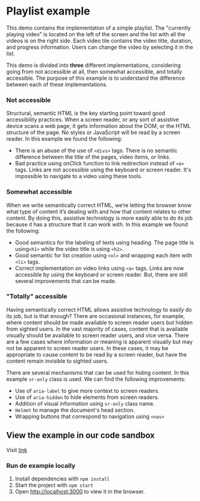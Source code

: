 # Playlist example

This demo contains the implementation of a simple playlist. The "currently playing video" is located on the left of the screen and the list with all the videos is on the right side. Each video tile contains the video title, duration, and progress information. Users can change the video by selecting it in the list.

This demo is divided into **three** different implementations, considering going from not accessible at all, then somewhat accessible, and totally accessible. The purpose of this example is to understand the difference between each of these implementations.

### Not accessible

Structural, semantic HTML is the key starting point toward good accessibility practices. When a screen reader, or any sort of assistive device scans a web page, it gets information about the DOM, or the HTML structure of the page. No styles or JavaScript will be read by a screen reader. In this example we found the following:

- There is an abuse of the use of `<divs>` tags. There is no semantic difference between the title of the pages, video items, or links.
- Bad practice using _onClick_ function to link redirection instead of `<a>` tags. Links are not accessible using the keyboard or screen reader. It's impossible to navigate to a video using these tools.

### Somewhat accessible

When we write semantically correct HTML, we’re letting the browser know what type of content it’s dealing with and how that content relates to other content. By doing this, assistive technology is more easily able to do its job because it has a structure that it can work with. In this example we found the following:

- Good semantics for the labeling of texts using heading. The page title is using`<h1>` while the video title is using `<h2>`.
- Good semantic for list creation using `<ol>` and wrapping each item with `<li>` tags.
- Correct implementation on video links using `<a>` tags. Links are now accessible by using the keyboard or screen reader. But, there are still several improvements that can be made.

### "Totally" accessible

Having semantically correct HTML allows assistive technology to easily do its job, but is that enough? There are occasional instances, for example, where content should be made available to screen reader users but hidden from sighted users. In the vast majority of cases, content that is available visually should be available to screen reader users, and vice versa.
There are a few cases where information or meaning is apparent visually but may not be apparent to screen reader users. In these cases, it may be appropriate to cause content to be read by a screen reader, but have the content remain invisible to sighted users.

There are several mechanisms that can be used for hiding content. In this example `sr-only` class is used. We can find the following improvements:

- Use of `aria-label` to give more context to screen readers.
- Use of `aria-hidden` to hide elements from screen readers.
- Addition of visual information using `sr-only` class name.
- `Helmet` to manage the document's head section.
- Wrapping buttons that correspond to navigation using `<nav>`

## View the example in our code sandbox

Visit [link]()

### Run de example locally

1. Install dependencies with `npm install`
2. Start the project with `npm start`
3. Open [http://localhost:3000](http://localhost:3000) to view it in the browser.
